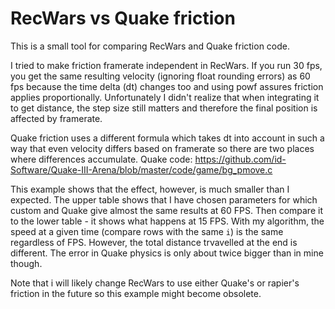 # RecWars vs Quake friction

This is a small tool for comparing RecWars and Quake friction code.

I tried to make friction framerate independent in RecWars.
If you run 30 fps, you get the same resulting velocity (ignoring float rounding errors)
as 60 fps because the time delta (dt) changes too and using powf assures friction applies proportionally.
Unfortunately I didn't realize that when integrating it to get distance, the step size still matters
and therefore the final position is affected by framerate.

Quake friction uses a different formula which takes dt into account in such a way
that even velocity differs based on framerate so there are two places where differences accumulate.
Quake code: https://github.com/id-Software/Quake-III-Arena/blob/master/code/game/bg_pmove.c

This example shows that the effect, however, is much smaller than I expected.
The upper table shows that I have chosen parameters for which custom and Quake give almost the same results at 60 FPS.
Then compare it to the lower table - it shows what happens at 15 FPS.
With my algorithm, the speed at a given time (compare rows with the same `i`) is the same regardless of FPS.
However, the total distance trvavelled at the end is different.
The error in Quake physics is only about twice bigger than in mine though.

Note that i will likely change RecWars to use either Quake's or rapier's friction in the future so this example might become obsolete.

